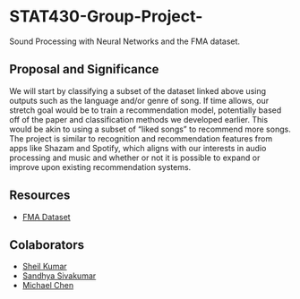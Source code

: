 # STAT430-Group-Project-

Sound Processing with Neural Networks and the FMA dataset. 

## Proposal and Significance 

We will start by classifying a subset of the dataset linked above using outputs such as the language and/or genre of song. If time allows, our stretch goal would be to train a recommendation model, potentially based off of the paper and classification methods we developed earlier. This would be akin to using a subset of “liked songs” to recommend more songs. The project is similar to recognition and recommendation features from apps like Shazam and Spotify, which aligns with our interests in audio processing and music and whether or not it is possible to expand or improve upon existing recommendation systems.

## Resources 

* [FMA Dataset](https://github.com/mdeff/fma)

## Colaborators

* [Sheil Kumar](https://github.com/SheilKumar)
* [Sandhya Sivakumar](https://github.com/ssivak3)
* [Michael Chen](https://github.com/mc578)
 
